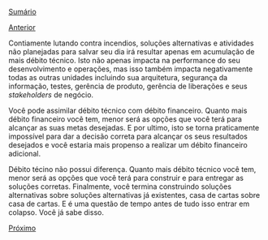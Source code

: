 [Sumário](https://github.com/lucasfantacuci/DevOpsRevelado/blob/master/README.md)


[Anterior](https://github.com/lucasfantacuci/DevOpsRevelado/blob/master/CHAPTER02/2-1-CHRONICCONFLICTBETWEENDEVELOPMENTANDOPERATIONAL.md)


Contiamente lutando contra incendios, soluções alternativas e atividades não planejadas para salvar seu dia irá resultar apenas em acumulação de mais débito técnico. Isto não apenas impacta na performance do seu desenvolvimento e operações, mas isso também impacta negativamente todas as outras unidades incluindo sua arquitetura, segurança da informação, testes, gerência de produto, gerência de liberações e seus *stakeholders* de negócio.


Você pode assimilar débito técnico com débito financeiro. Quanto mais débito financeiro você tem, menor será as opções que você terá para alcançar as suas metas desejadas. E por ultimo, isto se torna praticamente impossível para dar a decisão correta para alcançar os seus resultados desejados e você estaria mais propenso a realizar um débito financeiro adicional.


Débito técino não possui diferença. Quanto mais débito técnico você tem, menor será as opções que você terá para construir e para entregar as soluções corretas. Finalmente, você termina construindo soluções alternativas sobre soluções alternativas já existentes, casa de cartas sobre casa de cartas. E é uma questão de tempo antes de tudo isso entrar em colapso. Você já sabe disso.


[Próximo](https://github.com/lucasfantacuci/DevOpsRevelado/blob/master/CHAPTER02/2-3-YOURBUSINESSEARNSFROMMOSTFRAGILESYSTEMS.md)

